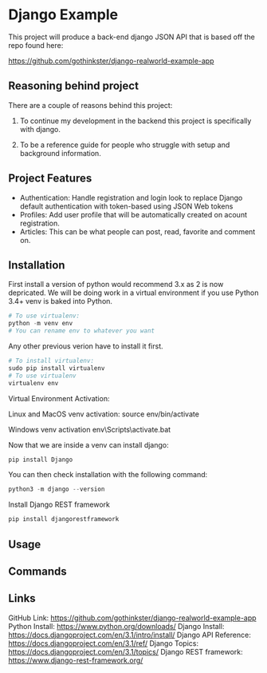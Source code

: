 # Django Example

This project will produce a back-end django JSON API that is based off the repo found here:

<https://github.com/gothinkster/django-realworld-example-app>

## Reasoning behind project

There are a couple of reasons behind this project:

1. To continue my development in the backend this project is specifically with django.

2. To be a reference guide for people who struggle with setup and background information.

## Project Features

- Authentication: Handle registration and login look to replace Django default authentication with token-based using JSON Web tokens
- Profiles: Add user profile that will be automatically created on acount registration.
- Articles: This can be what people can post, read, favorite and comment on.

## Installation

First install a version of python would recommend 3.x as 2 is now depricated.
We will be doing work in a virtual environment if you use Python 3.4+ venv is baked into Python.

```python
# To use virtualenv:
python -m venv env
# You can rename env to whatever you want
```

Any other previous verion have to install it first.

```python
# To install virtualenv:
sudo pip install virtualenv
# To use virtualenv 
virtualenv env
```

Virtual Environment Activation:

Linux and MacOS venv activation:
source env/bin/activate

Windows venv activation
env\Scripts\activate.bat

Now that we are inside a venv can install django:

```python
pip install Django
```

You can then check installation with the following command:

```python
python3 -m django --version
```

Install Django REST framework

```python
pip install djangorestframework
```


## Usage

## Commands

## Links

GitHub Link: <https://github.com/gothinkster/django-realworld-example-app>
Python Install: <https://www.python.org/downloads/>
Django Install: <https://docs.djangoproject.com/en/3.1/intro/install/>
Django API Reference: <https://docs.djangoproject.com/en/3.1/ref/>
Django Topics: <https://docs.djangoproject.com/en/3.1/topics/>
Django REST framework: <https://www.django-rest-framework.org/>
